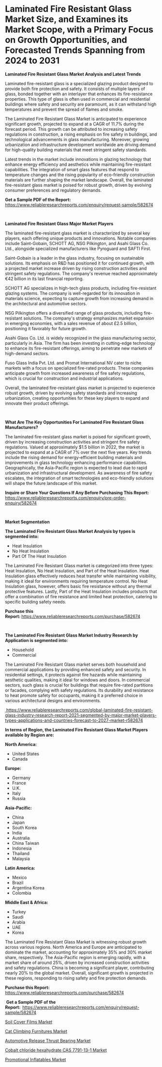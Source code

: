 <p><h1>Laminated Fire Resistant Glass Market Size, and Examines its Market Scope, with a Primary Focus on Growth Opportunities, and Forecasted Trends Spanning from 2024 to 2031</h1></p><p><strong>Laminated Fire Resistant Glass Market Analysis and Latest Trends</strong></p>
<p><p>Laminated fire-resistant glass is a specialized glazing product designed to provide both fire protection and safety. It consists of multiple layers of glass, bonded together with an interlayer that enhances its fire-resistance properties. This type of glass is often used in commercial and residential buildings where safety and security are paramount, as it can withstand high temperatures and prevent the spread of flames and smoke.</p><p>The Laminated Fire Resistant Glass Market is anticipated to experience significant growth, projected to expand at a CAGR of 11.7% during the forecast period. This growth can be attributed to increasing safety regulations in construction, a rising emphasis on fire safety in buildings, and technological advancements in glass manufacturing. Moreover, growing urbanization and infrastructure development worldwide are driving demand for high-quality building materials that meet stringent safety standards. </p><p>Latest trends in the market include innovations in glazing technology that enhance energy efficiency and aesthetics while maintaining fire-resistant capabilities. The integration of smart glass features that respond to temperature changes and the rising popularity of eco-friendly construction materials are further shaping the market landscape. Overall, the laminated fire-resistant glass market is poised for robust growth, driven by evolving consumer preferences and regulatory demands.</p></p>
<p><strong>Get a Sample PDF of the Report:&nbsp;</strong> <a href="https://www.reliableresearchreports.com/enquiry/request-sample/582674?utm_campaign=34&utm_medium=2&utm_source=Github&utm_content=ia&utm_term=27092024&utm_id=laminated-fire-resistant-glass">https://www.reliableresearchreports.com/enquiry/request-sample/582674</a></p>
<p>&nbsp;</p>
<p><strong>Laminated Fire Resistant Glass Major Market Players</strong></p>
<p><p>The laminated fire-resistant glass market is characterized by several key players, each offering unique products and innovations. Notable companies include Saint-Gobain, SCHOTT AG, NSG Pilkington, and Asahi Glass Co. Ltd., alongside specialized manufacturers like Pyroguard and SAFTI First.</p><p>Saint-Gobain is a leader in the glass industry, focusing on sustainable solutions. Its emphasis on R&D has positioned it for continued growth, with a projected market increase driven by rising construction activities and stringent safety regulations. The company's revenue reached approximately €42 billion in its last financial reporting.</p><p>SCHOTT AG specializes in high-tech glass products, including fire-resistant glazing systems. The company is well-regarded for its innovation in materials science, expecting to capture growth from increasing demand in the architectural and automotive sectors. </p><p>NSG Pilkington offers a diversified range of glass products, including fire-resistant solutions. The company's strategy emphasizes market expansion in emerging economies, with a sales revenue of about £2.5 billion, positioning it favorably for future growth.</p><p>Asahi Glass Co. Ltd. is widely recognized in the glass manufacturing sector, particularly in Asia. The firm has been investing in cutting-edge technology to enhance its fire-resistant offerings, aiming to penetrate new markets of high-demand sectors.</p><p>Fuso Glass India Pvt. Ltd. and Promat International NV cater to niche markets with a focus on specialized fire-rated products. These companies anticipate growth from increased awareness of fire safety regulations, which is crucial for construction and industrial applications.</p><p>Overall, the laminated fire-resistant glass market is projected to experience robust growth, driven by evolving safety standards and increasing urbanization, creating opportunities for these key players to expand and innovate their product offerings.</p></p>
<p>&nbsp;</p>
<p><strong>What Are The Key Opportunities For Laminated Fire Resistant Glass Manufacturers?</strong></p>
<p><p>The laminated fire-resistant glass market is poised for significant growth, driven by increasing construction activities and stringent fire safety regulations. Valued at approximately $1.5 billion in 2022, the market is projected to expand at a CAGR of 7% over the next five years. Key trends include the rising demand for energy-efficient building materials and improvements in glass technology enhancing performance capabilities. Geographically, the Asia-Pacific region is expected to lead due to rapid urbanization and infrastructural development. As awareness of fire safety escalates, the integration of smart technologies and eco-friendly solutions will shape the future landscape of this market.</p></p>
<p><strong>Inquire or Share Your Questions If Any Before Purchasing This Report:</strong> <a href="https://www.reliableresearchreports.com/enquiry/pre-order-enquiry/582674?utm_campaign=34&utm_medium=2&utm_source=Github&utm_content=ia&utm_term=27092024&utm_id=laminated-fire-resistant-glass">https://www.reliableresearchreports.com/enquiry/pre-order-enquiry/582674</a></p>
<p>&nbsp;</p>
<p><strong>Market Segmentation</strong></p>
<p><strong>The Laminated Fire Resistant Glass Market Analysis by types is segmented into:</strong></p>
<p><ul><li>Heat Insulation</li><li>No Heat Insulation</li><li>Part Of The Heat Insulation</li></ul></p>
<p><p>The Laminated Fire Resistant Glass market is categorized into three types: Heat Insulation, No Heat Insulation, and Part of the Heat Insulation. Heat Insulation glass effectively reduces heat transfer while maintaining visibility, making it ideal for environments requiring temperature control. No Heat Insulation glass, however, offers basic fire resistance without any thermal protective features. Lastly, Part of the Heat Insulation includes products that offer a combination of fire resistance and limited heat protection, catering to specific building safety needs.</p></p>
<p><strong>Purchase this Report:&nbsp;</strong><a href="https://www.reliableresearchreports.com/purchase/582674?utm_campaign=34&utm_medium=2&utm_source=Github&utm_content=ia&utm_term=27092024&utm_id=laminated-fire-resistant-glass">https://www.reliableresearchreports.com/purchase/582674</a></p>
<p>&nbsp;</p>
<p><strong>The Laminated Fire Resistant Glass Market Industry Research by Application is segmented into:</strong></p>
<p><ul><li>Household</li><li>Commercial</li></ul></p>
<p><p>The Laminated Fire Resistant Glass market serves both household and commercial applications by providing enhanced safety and security. In residential settings, it protects against fire hazards while maintaining aesthetic qualities, making it ideal for windows and doors. In commercial sectors, such glass is crucial for buildings that require fire-rated partitions or facades, complying with safety regulations. Its durability and resistance to heat promote safety for occupants, making it a preferred choice in various architectural designs and environments.</p></p>
<p><a href="https://www.reliableresearchreports.com/global-laminated-fire-resistant-glass-industry-research-report-2021-segmented-by-major-market-players-types-applications-and-countries-forecast-to-2027-market-r582674?utm_campaign=34&utm_medium=2&utm_source=Github&utm_content=ia&utm_term=27092024&utm_id=laminated-fire-resistant-glass">&nbsp;https://www.reliableresearchreports.com/global-laminated-fire-resistant-glass-industry-research-report-2021-segmented-by-major-market-players-types-applications-and-countries-forecast-to-2027-market-r582674</a></p>
<p><strong>In terms of Region, the Laminated Fire Resistant Glass Market Players available by Region are:</strong></p>
<p>
    <p> <strong> North America: </strong>
        <ul>
            <li>United States</li>
            <li>Canada</li>
        </ul>
        </p> 
    <p> <strong> Europe: </strong>
        <ul>
            <li>Germany</li>
            <li>France</li>
            <li>U.K.</li>
            <li>Italy</li>
            <li>Russia</li>
        </ul>
        </p> 
    <p> <strong> Asia-Pacific: </strong>
        <ul>
            <li>China</li>
            <li>Japan</li>
            <li>South Korea</li>
            <li>India</li>
            <li>Australia</li>
            <li>China Taiwan</li>
            <li>Indonesia</li>
            <li>Thailand</li>
            <li>Malaysia</li>
        </ul>
        </p> 
    <p> <strong> Latin America: </strong>
        <ul>
            <li>Mexico</li>
            <li>Brazil</li>
            <li>Argentina Korea</li>
            <li>Colombia</li>
        </ul>
        </p> 
    <p> <strong> Middle East & Africa: </strong>
        <ul>
            <li>Turkey</li>
            <li>Saudi</li>
            <li>Arabia</li>
            <li>UAE</li>
            <li>Korea</li>
        </ul>
    </p>
    </p>
<p><p>The Laminated Fire Resistant Glass Market is witnessing robust growth across various regions. North America and Europe are anticipated to dominate the market, accounting for approximately 35% and 30% market share, respectively. The Asia-Pacific region is emerging rapidly, with a market share of around 25%, driven by increased construction activities and safety regulations. China is becoming a significant player, contributing nearly 20% to the global market. Overall, significant growth is projected in these regions, responding to rising safety and fire protection demands.</p></p>
<p><strong>Purchase this Report: </strong><a href="https://www.reliableresearchreports.com/purchase/582674?utm_campaign=34&utm_medium=2&utm_source=Github&utm_content=ia&utm_term=27092024&utm_id=laminated-fire-resistant-glass">https://www.reliableresearchreports.com/purchase/582674</a></p>
<p>&nbsp;<strong>Get a Sample PDF of the Report:&nbsp;&nbsp;</strong><a href="https://www.reliableresearchreports.com/enquiry/request-sample/582674?utm_campaign=34&utm_medium=2&utm_source=Github&utm_content=ia&utm_term=27092024&utm_id=laminated-fire-resistant-glass">https://www.reliableresearchreports.com/enquiry/request-sample/582674</a></p>
<p><strong></strong></p>
<p><p><a href="https://issuu.com/reportprime-2/docs/soil-cover-films-market-size-2030.p_62fdaf90ebe98f?utm_campaign=34&utm_medium=2&utm_source=Github&utm_content=ia&utm_term=27092024&utm_id=laminated-fire-resistant-glass">Soil Cover Films Market</a></p><p><a href="https://issuu.com/reportprime-2/docs/cat-climbing-furnitures-market-size_d3c47b76f17f71?utm_campaign=34&utm_medium=2&utm_source=Github&utm_content=ia&utm_term=27092024&utm_id=laminated-fire-resistant-glass">Cat Climbing Furnitures Market</a></p><p><a href="https://github.com/naodanhluon8/Market-Research-Report-List-1/blob/main/automotive-release-thrust-bearing-market.md?utm_campaign=34&utm_medium=2&utm_source=Github&utm_content=ia&utm_term=27092024&utm_id=laminated-fire-resistant-glass">Automotive Release Thrust Bearing Market</a></p><p><a href="https://github.com/yoshih12/Market-Research-Report-List-4/blob/main/cobalt-chloride-hexahydrate-cas-7791-13-1-market.md?utm_campaign=34&utm_medium=2&utm_source=Github&utm_content=ia&utm_term=27092024&utm_id=laminated-fire-resistant-glass">Cobalt chloride hexahydrate CAS 7791-13-1 Market</a></p><p><a href="https://www.linkedin.com/pulse/unveiling-market-trends-global-promotional-inflatables-growth-4sbnc?utm_campaign=34&utm_medium=2&utm_source=Github&utm_content=ia&utm_term=27092024&utm_id=laminated-fire-resistant-glass">Promotional Inflatables Market</a></p></p>